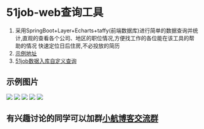 # 51job-web查询工具
1. 采用SpringBoot+Layer+Echarts+taffy(前端数据库)进行简单的数据查询并统计,直观的查看各个公司、地区的职位情况,方便找工作的各位能在该工具的帮助的情况
快速定位日后住房,不必投放的简历
2. [示例地址](http://51job.lihang.xyz)
3. [51job数据入库自定义查询](https://github.com/wawa2222/51job)

## 示例图片
![](http:www.lihang.xyz/upload/4b2441cf-7295-40b3-abbd-7d02f305cb77.png)
![](http:www.lihang.xyz/upload/f838c5d3-0f8e-4b24-9c30-97d8238d251e.png)
![](http:www.lihang.xyz/upload/3d5fab87-73a5-42d7-ac4a-0097425f724d.png)
![](http:www.lihang.xyz/upload/b303d777-a07e-4074-b2f9-15f61afdae90.png)
![](http:www.lihang.xyz/upload/6480daae-6bcb-4b29-a6ee-8ab5e9e9223c.png)

## 有兴趣讨论的同学可以加群[小航博客交流群](https://jq.qq.com/?_wv=1027&k=4EPZ3Xr)
